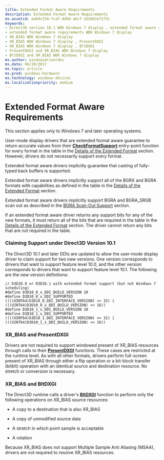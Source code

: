 ```yaml
---
title: Extended Format Aware Requirements
description: Extended Format Aware Requirements
ms.assetid: eab9c254-fca7-449d-a6cf-1b20d2e7173c
keywords:
- Direct3D version 10.1 WDK Windows 7 display , extended format aware requirements
- extended format aware requirements WDK Windows 7 display
- XR_BIAS WDK Windows 7 display
- XR_BIAS WDK Windows 7 display , PresentDXGI
- XR_BIAS WDK Windows 7 display , BltDXGI
- PresentDXGI and XR_BIAS WDK Windows 7 display
- BltDXGI and XR_BIAS WDK Windows 7 display
ms.author: windowsdriverdev
ms.date: 04/20/2017
ms.topic: article
ms.prod: windows-hardware
ms.technology: windows-devices
ms.localizationpriority: medium
---
```


# Extended Format Aware Requirements


This section applies only to Windows 7 and later operating systems.

User-mode display drivers that are extended format aware guarantee to return accurate values from their [**CheckFormatSupport**](https://msdn.microsoft.com/library/windows/hardware/ff539390) entry-point function for every format in the table in the [Details of the Extended Format](details-of-the-extended-format.md) section. However, drivers do not necessarily support every format.

Extended format aware drivers implicitly guarantee that casting of fully-typed back buffers is supported.

Extended format aware drivers implicitly support all of the BGRX and BGRA formats with capabilities as defined in the table in the [Details of the Extended Format](details-of-the-extended-format.md) section.

Extended format aware drivers implicitly support BGRA and BGRA\_SRGB scan out as described in the [BGRA Scan-Out Support](bgra-scan-out-support.md) section.

If an extended format aware driver returns any support bits for any of the new formats, it must return all of the bits that are required in the table in the [Details of the Extended Format](details-of-the-extended-format.md) section. The driver cannot return any bits that are not required in the table.

### <span id="claiming_support_under_direct3d_version_10_1"></span><span id="CLAIMING_SUPPORT_UNDER_DIRECT3D_VERSION_10_1"></span>Claiming Support under Direct3D Version 10.1

The Direct3D 10.1 and later DDIs are updated to allow the user-mode display driver to claim support for two new versions. One version corresponds to drivers that want to support feature level 10.0, and the other version corresponds to drivers that want to support feature level 10.1. The following are the new version definitions:

```
// D3D10.0 or D3D10.1 with extended format support (but not Windows 7 scheduling)
#define D3D10_0_x_DDI_BUILD_VERSION 10
#define D3D10_0_x_DDI_SUPPORTED ((((UINT64)D3D10_0_DDI_INTERFACE_VERSION) << 32) | (((UINT64)D3D10_0_x_DDI_BUILD_VERSION) << 16))
#define D3D10_1_x_DDI_BUILD_VERSION 10
#define D3D10_1_x_DDI_SUPPORTED ((((UINT64)D3D10_1_DDI_INTERFACE_VERSION) << 32) | (((UINT64)D3D10_1_x_DDI_BUILD_VERSION) << 16))
```

### <span id="xr_bias_and_presentdxgi"></span><span id="XR_BIAS_AND_PRESENTDXGI"></span>XR\_BIAS and PresentDXGI

Drivers are not required to support windowed present of XR\_BIAS resources through calls to their [**PresentDXGI**](https://msdn.microsoft.com/library/windows/hardware/ff569179) functions. These cases are restricted at the runtime level. As with all other formats, drivers perform full-screen present of XR\_BIAS through either a flip operation or a bit-block transfer (bitblt) operation with an identical source and destination resource. No stretch or conversion is necessary.

### <span id="xr_bias_and_bltdxgi"></span><span id="XR_BIAS_AND_BLTDXGI"></span>XR\_BIAS and BltDXGI

The Direct3D runtime calls a driver's [**BltDXGI**](https://msdn.microsoft.com/library/windows/hardware/ff538252) function to perform only the following operations on XR\_BIAS source resources:

-   A copy to a destination that is also XR\_BIAS

-   A copy of unmodified source data

-   A stretch in which point sample is acceptable

-   A rotation

Because XR\_BIAS does not support Multiple Sample Anti Aliasing (MSAA), drivers are not required to resolve XR\_BIAS resources.

 

 





